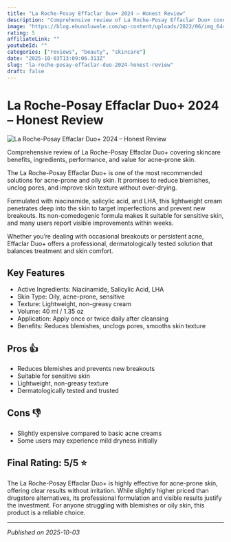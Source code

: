 ```yaml
---
title: "La Roche-Posay Effaclar Duo+ 2024 – Honest Review"
description: "Comprehensive review of La Roche-Posay Effaclar Duo+ covering skincare benefits, ingredients, performance, and value for acne-prone skin."
image: "https://blog.ebunoluwole.com/wp-content/uploads/2022/06/img_6446-scaled.jpg"
rating: 5
affiliateLink: ""
youtubeId: ""
categories: ["reviews", "beauty", "skincare"]
date: "2025-10-03T13:09:06.313Z"
slug: "la-roche-posay-effaclar-duo-2024-honest-review"
draft: false
---
```


# La Roche-Posay Effaclar Duo+ 2024 – Honest Review

![La Roche-Posay Effaclar Duo+ 2024 – Honest Review](https://blog.ebunoluwole.com/wp-content/uploads/2022/06/img_6446-scaled.jpg)

Comprehensive review of La Roche-Posay Effaclar Duo+ covering skincare benefits, ingredients, performance, and value for acne-prone skin.

The La Roche-Posay Effaclar Duo+ is one of the most recommended solutions for acne-prone and oily skin. It promises to reduce blemishes, unclog pores, and improve skin texture without over-drying.

Formulated with niacinamide, salicylic acid, and LHA, this lightweight cream penetrates deep into the skin to target imperfections and prevent new breakouts. Its non-comedogenic formula makes it suitable for sensitive skin, and many users report visible improvements within weeks.

Whether you’re dealing with occasional breakouts or persistent acne, Effaclar Duo+ offers a professional, dermatologically tested solution that balances treatment and skin comfort.


## Key Features

- Active Ingredients: Niacinamide, Salicylic Acid, LHA
- Skin Type: Oily, acne-prone, sensitive
- Texture: Lightweight, non-greasy cream
- Volume: 40 ml / 1.35 oz
- Application: Apply once or twice daily after cleansing
- Benefits: Reduces blemishes, unclogs pores, smooths skin texture



## Pros 👍

- Reduces blemishes and prevents new breakouts
- Suitable for sensitive skin
- Lightweight, non-greasy texture
- Dermatologically tested and trusted



## Cons 👎

- Slightly expensive compared to basic acne creams
- Some users may experience mild dryness initially


## Final Rating: 5/5 ⭐

The La Roche-Posay Effaclar Duo+ is highly effective for acne-prone skin, offering clear results without irritation. While slightly higher priced than drugstore alternatives, its professional formulation and visible results justify the investment. For anyone struggling with blemishes or oily skin, this product is a reliable choice.



---

*Published on 2025-10-03*
